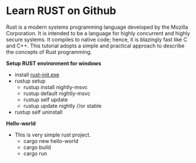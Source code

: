 # Learn RUST on Github
Rust is a modern systems programming language developed by the Mozilla Corporation. It is intended to be a language for highly concurrent and highly secure systems. It compiles to native code; hence, it is blazingly fast like C and C++. This tutorial adopts a simple and practical approach to describe the concepts of Rust programming.

**Setup RUST environment for windows**

* install [rust-init.exe](https://static.rust-lang.org/rustup/dist/x86_64-pc-windows-msvc/rustup-init.exe)
* rustup setup
    * rustup install nightly-msvc
    * rustup default nightly-msvc
    * rustup self update
    * rustup update nightly //or stable
* rustup self uninstall

**Hello-world**
* This is very simple rust project.
    * cargo new hello-world
    * cargo build
    * cargo run